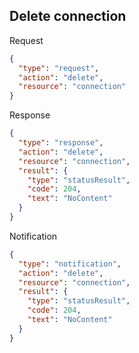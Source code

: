 ## Delete connection
Request
```json
{
  "type": "request",
  "action": "delete",
  "resource": "connection"
}
```
Response
```json
{
  "type": "response",
  "action": "delete",
  "resource": "connection",
  "result": {
    "type": "statusResult",
    "code": 204,
    "text": "NoContent"
  }
}
```
Notification
```json
{
  "type": "notification",
  "action": "delete",
  "resource": "connection",
  "result": {
    "type": "statusResult",
    "code": 204,
    "text": "NoContent"
  }
}
```

